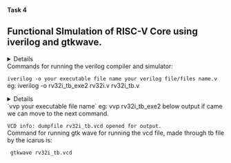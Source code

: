 **Task 4**
    
## Functional SImulation of RISC-V Core using iverilog and gtkwave.

<details> The ubuntu .ini file have iverilog and gtkwave preinstalled, so, only few commands and waveform analysis part remains, which is completed in this task and can be verified from the task 4 repository. It is an implementation of the Task 3, which was to know about the RISC-V instructions and understand its instruction encoding. The verilog code provided have implemented basic blocks of the cpu like fetch, decode, execute (exe), etc. The testbench file have only have 1 test case which is of initializing the rn and clock signal and making rn zero again. Furthermore, the credit for this verilog code goes to https://github.com/vinayrayapati/rv32i. The commands of it can also be found out in the task4 readme file.
</details>
Commands for running the verilog compiler and simulator:

`iverilog -o your executable file name your verilog file/files name.v `
eg: iverilog -o rv32i_tb_exe2 rv32i.v  rv32i_tb.v  
<details> Multiple files are seperated by space here. Most likely error message will pop up or nothing will happen. We expect second case here. After this we need to open the executable file that icarus have made. </details> 
`vvp your executable file name`
eg: vvp rv32i_tb_exe2  
below output if came we can move to the next command.
  
`VCD info: dumpfile rv32i_tb.vcd opened for output.`  
Command for running gtk wave for running the vcd file, made through tb file by the icarus is:  

` gtkwave rv32i_tb.vcd` 

